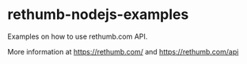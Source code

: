 rethumb-nodejs-examples
=====================

Examples on how to use rethumb.com API.

More information at https://rethumb.com/ and https://rethumb.com/api
